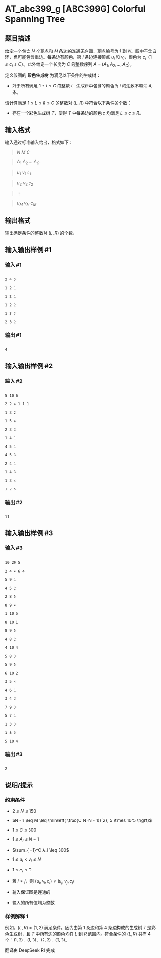 # AT_abc399_g [ABC399G] Colorful Spanning Tree

## 题目描述

[problemUrl]: https://atcoder.jp/contests/abc399/tasks/abc399_g

给定一个包含 $N$ 个顶点和 $M$ 条边的连通无向图，顶点编号为 $1$ 到 $N$。图中不含自环，但可能包含重边。每条边有颜色，第 $i$ 条边连接顶点 $u_i$ 和 $v_i$，颜色为 $c_i$（$1 \leq c_i \leq C$）。此外给定一个长度为 $C$ 的整数序列 $A = (A_1, A_2, \dots, A_C)$。

定义该图的 **彩色生成树** 为满足以下条件的生成树：
- 对于所有满足 $1 \leq i \leq C$ 的整数 $i$，生成树中包含的颜色为 $i$ 的边数不超过 $A_i$ 条。

请计算满足 $1 \leq L \leq R \leq C$ 的整数对 $(L, R)$ 中符合以下条件的个数：
- 存在一个彩色生成树 $T$，使得 $T$ 中每条边的颜色 $c$ 均满足 $L \leq c \leq R$。

## 输入格式

输入通过标准输入给出，格式如下：

> $N$ $M$ $C$  
> $A_1$ $A_2$ $\dots$ $A_C$  
> $u_1$ $v_1$ $c_1$  
> $u_2$ $v_2$ $c_2$  
> $\vdots$  
> $u_M$ $v_M$ $c_M$

## 输出格式

输出满足条件的整数对 $(L, R)$ 的个数。

## 输入输出样例 #1

### 输入 #1

```
3 4 3
1 2 1
1 2 1
1 2 2
1 3 3
2 3 2
```

### 输出 #1

```
4
```

## 输入输出样例 #2

### 输入 #2

```
5 10 6
2 2 4 1 1 1
1 3 2
1 5 4
2 3 3
1 4 1
4 5 1
4 5 3
2 4 1
1 4 3
1 3 4
1 2 5
```

### 输出 #2

```
11
```

## 输入输出样例 #3

### 输入 #3

```
10 20 5
2 4 4 6 4
5 9 1
4 5 2
2 8 5
8 9 4
1 10 5
8 10 1
8 9 5
4 8 2
4 10 4
5 8 3
5 9 5
6 10 2
3 5 4
4 6 1
3 4 3
7 9 3
5 7 1
1 3 3
1 8 5
5 10 4
```

### 输出 #3

```
2
```

## 说明/提示

### 约束条件

- $2 \leq N \leq 150$
- $N - 1 \leq M \leq \min\left( \frac{C N (N - 1)}{2}, 5 \times 10^5 \right)$
- $1 \leq C \leq 300$
- $1 \leq A_i \leq N - 1$
- $\sum_{i=1}^C A_i \leq 300$
- $1 \leq u_i < v_i \leq N$
- $1 \leq c_i \leq C$
- 若 $i \neq j$，则 $(u_i, v_i, c_i) \neq (u_j, v_j, c_j)$
- 输入保证图是连通的
- 输入的所有值均为整数

### 样例解释 1

例如，$(L, R) = (1, 2)$ 满足条件。因为由第 $1$ 条边和第 $4$ 条边构成的生成树 $T$ 是彩色生成树，且 $T$ 中所有边的颜色均在 $L$ 到 $R$ 范围内。符合条件的 $(L, R)$ 共有 $4$ 个：$(1, 2)$、$(1, 3)$、$(2, 2)$、$(2, 3)$。

翻译由 DeepSeek R1 完成